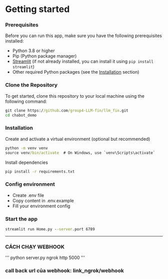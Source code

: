 # Getting started

### Prerequisites

Before you can run this app, make sure you have the following prerequisites installed:

- Python 3.8 or higher
- Pip (Python package manager)
- [Streamlit](https://streamlit.io/) (if not already installed, you can install it using `pip install streamlit`)
- Other required Python packages (see the [Installation](#installation) section)

### Clone the Repository

To get started, clone this repository to your local machine using the following command:

```cmd
git clone https://github.com/group4-LLM-fin/llm_fin.git
cd chabot_demo
```
### Installation
Create and activate a virtual environment (optional but recommended)
```cmd
python -m venv venv
source venv/bin/activate  # On Windows, use `venv\Scripts\activate`
```
Install dependencies
```cmd
pip install -r requirements.txt
```
### Config environment
- Create .env file
- Copy content in .env.example
- Fill your environment config

### Start the app
```cmd
streamlit run Home.py --server.port 6789
```


-------------------------------------------------------
### CÁCH CHẠY WEBHOOK

'''
python server.py
ngrok http 5000
'''
### call back url của webhook: link_ngrok/webhook